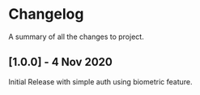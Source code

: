 # Changelog
A summary of all the changes to project.

## [1.0.0]  - 4 Nov 2020
Initial Release with simple auth using biometric feature.
